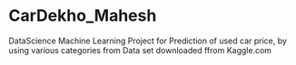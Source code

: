 # CarDekho_Mahesh
DataScience Machine Learning Project for Prediction of used car price, by using various categories from Data set downloaded ffrom Kaggle.com
